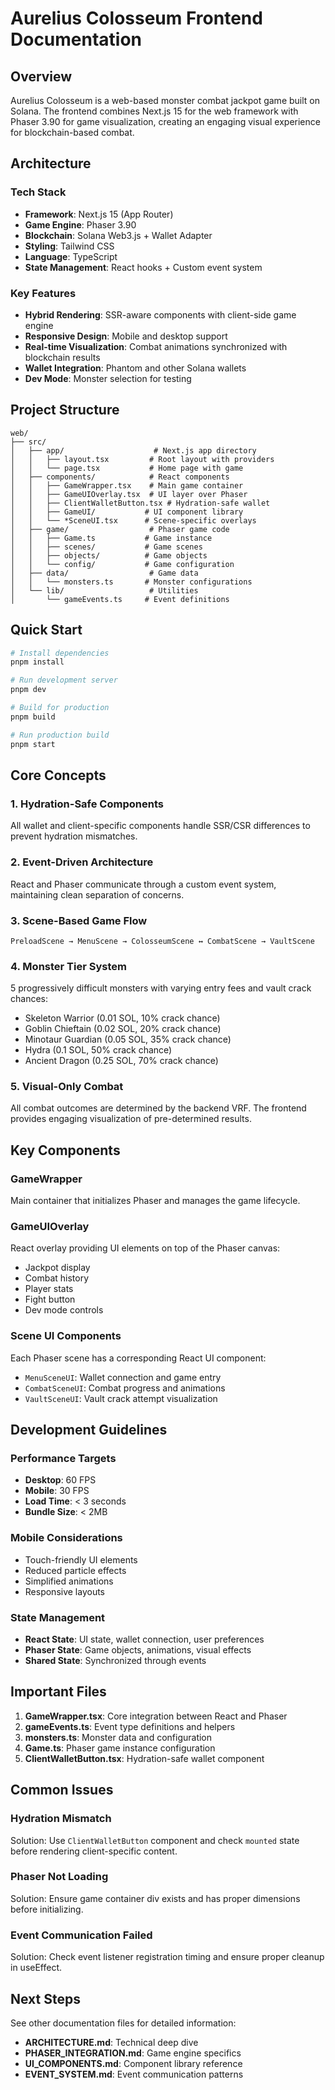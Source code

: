 # Aurelius Colosseum Frontend Documentation

## Overview

Aurelius Colosseum is a web-based monster combat jackpot game built on Solana. The frontend combines Next.js 15 for the web framework with Phaser 3.90 for game visualization, creating an engaging visual experience for blockchain-based combat.

## Architecture

### Tech Stack
- **Framework**: Next.js 15 (App Router)
- **Game Engine**: Phaser 3.90
- **Blockchain**: Solana Web3.js + Wallet Adapter
- **Styling**: Tailwind CSS
- **Language**: TypeScript
- **State Management**: React hooks + Custom event system

### Key Features
- **Hybrid Rendering**: SSR-aware components with client-side game engine
- **Responsive Design**: Mobile and desktop support
- **Real-time Visualization**: Combat animations synchronized with blockchain results
- **Wallet Integration**: Phantom and other Solana wallets
- **Dev Mode**: Monster selection for testing

## Project Structure

```
web/
├── src/
│   ├── app/                    # Next.js app directory
│   │   ├── layout.tsx         # Root layout with providers
│   │   └── page.tsx           # Home page with game
│   ├── components/            # React components
│   │   ├── GameWrapper.tsx    # Main game container
│   │   ├── GameUIOverlay.tsx  # UI layer over Phaser
│   │   ├── ClientWalletButton.tsx # Hydration-safe wallet
│   │   ├── GameUI/           # UI component library
│   │   └── *SceneUI.tsx      # Scene-specific overlays
│   ├── game/                  # Phaser game code
│   │   ├── Game.ts           # Game instance
│   │   ├── scenes/           # Game scenes
│   │   ├── objects/          # Game objects
│   │   └── config/           # Game configuration
│   ├── data/                  # Game data
│   │   └── monsters.ts       # Monster configurations
│   └── lib/                   # Utilities
│       └── gameEvents.ts     # Event definitions
```

## Quick Start

```bash
# Install dependencies
pnpm install

# Run development server
pnpm dev

# Build for production
pnpm build

# Run production build
pnpm start
```

## Core Concepts

### 1. **Hydration-Safe Components**
All wallet and client-specific components handle SSR/CSR differences to prevent hydration mismatches.

### 2. **Event-Driven Architecture**
React and Phaser communicate through a custom event system, maintaining clean separation of concerns.

### 3. **Scene-Based Game Flow**
```
PreloadScene → MenuScene → ColosseumScene ↔ CombatScene → VaultScene
```

### 4. **Monster Tier System**
5 progressively difficult monsters with varying entry fees and vault crack chances:
- Skeleton Warrior (0.01 SOL, 10% crack chance)
- Goblin Chieftain (0.02 SOL, 20% crack chance)
- Minotaur Guardian (0.05 SOL, 35% crack chance)
- Hydra (0.1 SOL, 50% crack chance)
- Ancient Dragon (0.25 SOL, 70% crack chance)

### 5. **Visual-Only Combat**
All combat outcomes are determined by the backend VRF. The frontend provides engaging visualization of pre-determined results.

## Key Components

### GameWrapper
Main container that initializes Phaser and manages the game lifecycle.

### GameUIOverlay
React overlay providing UI elements on top of the Phaser canvas:
- Jackpot display
- Combat history
- Player stats
- Fight button
- Dev mode controls

### Scene UI Components
Each Phaser scene has a corresponding React UI component:
- `MenuSceneUI`: Wallet connection and game entry
- `CombatSceneUI`: Combat progress and animations
- `VaultSceneUI`: Vault crack attempt visualization

## Development Guidelines

### Performance Targets
- **Desktop**: 60 FPS
- **Mobile**: 30 FPS
- **Load Time**: < 3 seconds
- **Bundle Size**: < 2MB

### Mobile Considerations
- Touch-friendly UI elements
- Reduced particle effects
- Simplified animations
- Responsive layouts

### State Management
- **React State**: UI state, wallet connection, user preferences
- **Phaser State**: Game objects, animations, visual effects
- **Shared State**: Synchronized through events

## Important Files

1. **GameWrapper.tsx**: Core integration between React and Phaser
2. **gameEvents.ts**: Event type definitions and helpers
3. **monsters.ts**: Monster data and configuration
4. **Game.ts**: Phaser game instance configuration
5. **ClientWalletButton.tsx**: Hydration-safe wallet component

## Common Issues

### Hydration Mismatch
Solution: Use `ClientWalletButton` component and check `mounted` state before rendering client-specific content.

### Phaser Not Loading
Solution: Ensure game container div exists and has proper dimensions before initializing.

### Event Communication Failed
Solution: Check event listener registration timing and ensure proper cleanup in useEffect.

## Next Steps

See other documentation files for detailed information:
- **ARCHITECTURE.md**: Technical deep dive
- **PHASER_INTEGRATION.md**: Game engine specifics
- **UI_COMPONENTS.md**: Component library reference
- **EVENT_SYSTEM.md**: Event communication patterns